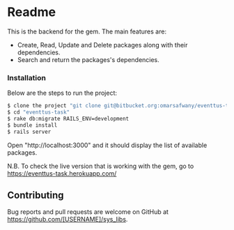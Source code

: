 # Readme

This is the backend for the gem. The main features are:

  - Create, Read, Update and Delete packages along with their dependencies.
  - Search and return the packages's dependencies.


### Installation

Below are the steps to run the project:

```sh
$ clone the project "git clone git@bitbucket.org:omarsafwany/eventtus-task.git"
$ cd "eventtus-task"
$ rake db:migrate RAILS_ENV=development
$ bundle install
$ rails server
```

Open "http://localhost:3000" and it should display the list of available packages.

N.B. To check the live version that is working with the gem, go to https://eventtus-task.herokuapp.com/ 

## Contributing

Bug reports and pull requests are welcome on GitHub at https://github.com/[USERNAME]/sys_libs.